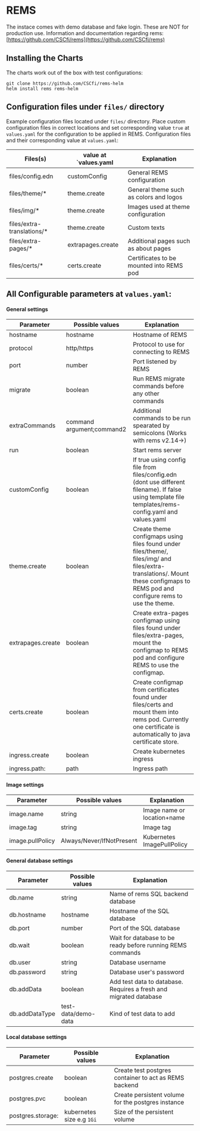 # REMS

The instace comes with demo database and fake login. These are NOT for production use. Information and documentation regarding rems: [https://github.com/CSCfi/rems](https://github.com/CSCfi/rems)

## Installing the Charts
The charts work out of the box with test configurations:

    git clone https://github.com/CSCfi/rems-helm
    helm install rems rems-helm

## Configuration files under `files/` directory

Example configuration files located under `files/` directory. Place custom configuration files in correct locations and set corresponding value `true` at `values.yaml` for the configuration to be applied in REMS. Configuration files and their corresponding value at `values.yaml`:


| Files(s) | value at `values.yaml | Explanation |
| -------------------------- | ------------------------ | -------------- |
| files/config.edn | customConfig | General REMS configuration
| files/theme/* | theme.create | General theme such as colors and logos |
| files/img/* | theme.create | Images used at theme configuration |
| files/extra-translations/* | theme.create | Custom texts |
| files/extra-pages/* | extrapages.create | Additional pages such as about pages |
| files/certs/* | certs.create | Certificates to be mounted into REMS pod |


## All Configurable parameters at `values.yaml`:

#### General settings

| Parameter | Possible values | Explanation |
| --------- | --------------- | ----------- |
| hostname | hostname | Hostname of REMS |
| protocol | http/https | Protocol to use for connecting to REMS |
| port | number | Port listened by REMS |
| migrate | boolean | Run REMS migrate commands before any other commands |
| extraCommands | command argument;command2 | Additional commands to be run spearated by semicolons (Works with rems v2.14->) |
| run | boolean  | Start rems server |
| customConfig | boolean | If true using config file from files/config.edn (dont use different filename). If false using template file templates/rems-config.yaml and values.yaml |
| theme.create | boolean | Create theme configmaps using files found under files/theme/, files/img/ and files/extra-translations/. Mount these configmaps to REMS pod and configure rems to use the theme. |
| extrapages.create | boolean | Create extra-pages configmap using files found under files/extra-pages, mount the configmap to REMS pod and configure REMS to use the configmap. |
| certs.create | boolean | Create configmap from certificates found under files/certs and mount them into rems pod. Currently one certificate is automatically to java certificate store. |
| ingress.create | boolean | Create kubernetes ingress |
| ingress.path: | path | Ingress path |


#### Image settings

| Parameter | Possible values | Explanation |
| --------- | --------------- | ----------- |
| image.name | string | Image name or location+name |
| image.tag | string | Image tag |
| image.pullPolicy | Always/Never/IfNotPresent | Kubernetes ImagePullPolicy |


#### General database settings

| Parameter | Possible values | Explanation |
| --------- | --------------- | ----------- |
| db.name | string | Name of rems SQL backend database |
| db.hostname | hostname | Hostname of the SQL database |
| db.port | number | Port of the SQL database |
| db.wait | boolean | Wait for database to be ready before running REMS commands |
| db.user | string | Database username |
| db.password | string | Database user's password |
| db.addData | boolean | Add test data to database. Requires a fresh and migrated database |
| db.addDataType | test-data/demo-data | Kind of test data to add |


#### Local database settings

| Parameter | Possible values | Explanation |
| --------- | --------------- | ----------- |
| postgres.create | boolean | Create test postgres container to act as REMS backend |
| postgres.pvc | boolean |  Create persistent volume for the postgres instance |
| postgres.storage: | kubernetes size e.g `1Gi` | Size of the persistent volume |


